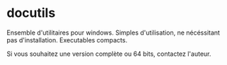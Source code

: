 # docutils

Ensemble d'utilitaires pour windows.
Simples d'utilisation, ne nécéssitant pas d'installation.
Executables compacts.

Si vous souhaitez une version complète ou 64 bits, contactez l'auteur.
